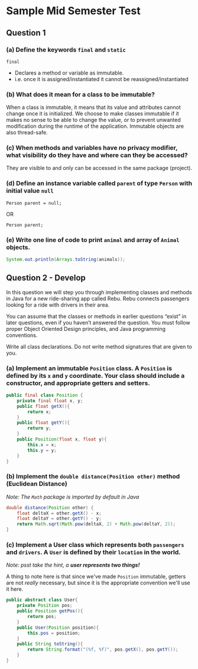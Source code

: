 # Sample Mid Semester Test

## Question 1

### (a) Define the keywords `final` and `static`

`final` 

- Declares a method or variable as immutable. 
- i.e. once it is assigned/instantiated it cannot be reassigned/instantiated

### (b) What does it mean for a class to be immutable?

When a class is immutable, it means that its value and attributes cannot change once it is initialized.  We choose to make classes immutable if it makes no sense to be able to change the value, or to prevent unwanted modification during the runtime of the application. Immutable objects are also thread-safe.

### (c) When methods and variables have no privacy modifier, what visibility do they have and where can they be accessed?

They are visible to and only can be accessed in the same package (project).

### (d) Define an instance variable called `parent` of type `Person` with initial value `null`

`Person parent = null;`

OR

`Person parent;`

### (e) Write one line of code to print `animal` and array of `Animal` objects.

```java
System.out.println(Arrays.toString(animals));
```

## Question 2 - Develop

In this question we will step you through implementing classes and methods in Java for a new
ride-sharing app called Rebu. Rebu connects passengers looking for a ride with drivers in their area.

You can assume that the classes or methods in earlier questions “exist” in later questions, even if
you haven’t answered the question. You must follow proper Object Oriented Design principles, and
Java programming conventions.

Write all class declarations. Do not write method signatures that are given to you.

### (a) Implement an immutable `Position` class. A `Position` is defined by its `x` and `y` coordinate. Your class should include a constructor, and appropriate getters and setters. 

```java
public final class Position {
    private final float x, y;
    public float getX(){
        return x;
    }
    public float getY(){
        return y;
    }
    public Position(float x, float y){
        this.x = x;
        this.y = y;
    }
}
```

### (b) Implement the `double distance(Position other)` method (Euclidean Distance)

*Note: The `Math` package is imported by default in Java*

```java
double distance(Position other) {
    float deltaX = other.getX() - x;
    float deltaY = other.getY() - y;
    return Math.sqrt(Math.pow(deltaX, 2) + Math.pow(deltaY, 2));
}
```

### (c) Implement a User class which represents both `passengers` and `drivers`. A `User` is defined by their `location` in the world.

*Note: psst take the hint, a **user represents two things!***

A thing to note here is that since we've made `Position` immutable, getters are not *really* necessary, but since it is the appropriate convention we'll use it here.

```java
public abstract class User{
    private Position pos;
    public Position getPos(){
        return pos;
    }
    public User(Position position){
        this.pos = position;
    }
    public String toString(){
        return String.format("(%f, %f)", pos.getX(), pos.getY());
    }
}
```

